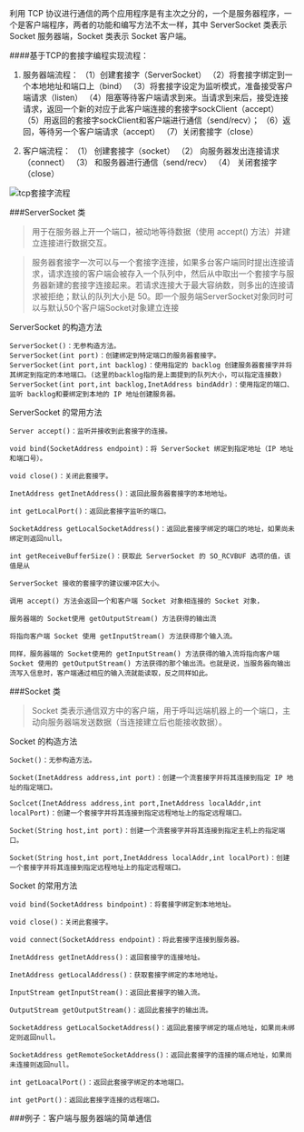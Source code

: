 利用 TCP 协议进行通信的两个应用程序是有主次之分的，一个是服务器程序，一个是客户端程序，两者的功能和编写方法不太一样，其中 ServerSocket 类表示 Socket 服务器端，Socket 类表示 Socket 客户端。

####基于TCP的套接字编程实现流程：

1. 服务器端流程：
（1）创建套接字（ServerSocket）
（2）将套接字绑定到一个本地地址和端口上（bind）
（3）将套接字设定为监听模式，准备接受客户端请求（listen）
（4）阻塞等待客户端请求到来。当请求到来后，接受连接请求，返回一个新的对应于此客户端连接的套接字sockClient（accept）
（5）用返回的套接字sockClient和客户端进行通信（send/recv）；
（6）返回，等待另一个客户端请求（accept）
（7）关闭套接字（close）

2. 客户端流程：
（1） 创建套接字（socket）
（2） 向服务器发出连接请求（connect）
（3） 和服务器进行通信（send/recv）
（4） 关闭套接字（close）

![tcp套接字流程](../资料/tcp套接字流程.jpg)

###ServerSocket 类

>用于在服务器上开一个端口，被动地等待数据（使用 accept() 方法）并建立连接进行数据交互。

>服务器套接字一次可以与一个套接字连接，如果多台客户端同时提出连接请求，请求连接的客户端会被存入一个队列中，然后从中取出一个套接字与服务器新建的套接字连接起来。若请求连接大于最大容纳数，则多出的连接请求被拒绝；默认的队列大小是 50。即一个服务端ServerSocket对象同时可以与默认50个客户端Socket对象建立连接


ServerSocket 的构造方法

    ServerSocket()：无参构造方法。
    ServerSocket(int port)：创建绑定到特定端口的服务器套接字。
    ServerSocket(int port,int backlog)：使用指定的 backlog 创建服务器套接字并将其绑定到指定的本地端口。(这里的backlog指的是上面提到的队列大小，可以指定连接数)
    ServerSocket(int port,int backlog,InetAddress bindAddr)：使用指定的端口、监听 backlog和要绑定到本地的 IP 地址创建服务器。

ServerSocket 的常用方法

    Server accept()：监听并接收到此套接字的连接。

    void bind(SocketAddress endpoint)：将 ServerSocket 绑定到指定地址（IP 地址和端口号）。

    void close()：关闭此套接字。

    InetAddress getInetAddress()：返回此服务器套接字的本地地址。

    int getLocalPort()：返回此套接字监听的端口。

    SocketAddress getLocalSocketAddress()：返回此套接字绑定的端口的地址，如果尚未绑定则返回null。

    int getReceiveBufferSize()：获取此 ServerSocket 的 SO_RCVBUF 选项的值，该值是从

    ServerSocket 接收的套接字的建议缓冲区大小。

    调用 accept() 方法会返回一个和客户端 Socket 对象相连接的 Socket 对象，

    服务器端的 Socket使用 getOutputStream() 方法获得的输出流

    将指向客户端 Socket 使用 getInputStream() 方法获得那个输入流。

    同样，服务器端的 Socket使用的 getInputStream() 方法获得的输入流将指向客户端 Socket 使用的 getOutputStream() 方法获得的那个输出流。也就是说，当服务器向输出流写入信息时，客户端通过相应的输入流就能读取，反之同样如此。

###Socket 类

>Socket 类表示通信双方中的客户端，用于呼叫远端机器上的一个端口，主动向服务器端发送数据（当连接建立后也能接收数据）。

Socket 的构造方法

    Socket()：无参构造方法。

    Socket(InetAddress address,int port)：创建一个流套接字并将其连接到指定 IP 地址的指定端口。

    Soclcet(InetAddress address,int port,InetAddress localAddr,int localPort)：创建一个套接字并将其连接到指定远程地址上的指定远程端口。

    Socket(String host,int port)：创建一个流套接字并将其连接到指定主机上的指定端口。

    Socket(String host,int port,InetAddress localAddr,int localPort)：创建一个套接字并将其连接到指定远程地址上的指定远程端口。

Socket 的常用方法

    void bind(SocketAddress bindpoint)：将套接字绑定到本地地址。

    void close()：关闭此套接字。

    void connect(SocketAddress endpoint)：将此套接字连接到服务器。

    InetAddress getInetAddress()：返回套接字的连接地址。

    InetAddress getLocalAddress()：获取套接字绑定的本地地址。

    InputStream getInputStream()：返回此套接字的输入流。

    OutputStream getOutputStream()：返回此套接字的输出流。

    SocketAddress getLocalSocketAddress()：返回此套接字绑定的端点地址，如果尚未绑定则返回null。

    SocketAddress getRemoteSocketAddress()：返回此套接字的连接的端点地址，如果尚未连接则返回null。

    int getLoacalPort()：返回此套接字绑定的本地端口。

    int getPort()：返回此套接字连接的远程端口。


###例子：客户端与服务器端的简单通信
